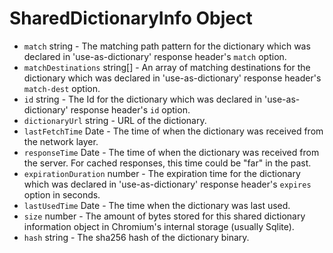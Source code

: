 # SharedDictionaryInfo Object

* `match` string - The matching path pattern for the dictionary which was declared in 'use-as-dictionary' response header's `match` option.
* `matchDestinations` string[] - An array of matching destinations for the dictionary which was declared in 'use-as-dictionary' response header's `match-dest` option.
* `id` string - The Id for the dictionary which was declared in 'use-as-dictionary' response header's `id` option.
* `dictionaryUrl` string - URL of the dictionary.
* `lastFetchTime` Date - The time of when the dictionary was received from the network layer.
* `responseTime` Date - The time of when the dictionary was received from the server. For cached responses, this time could be "far" in the past.
* `expirationDuration` number - The expiration time for the dictionary which was declared in 'use-as-dictionary' response header's `expires` option in seconds.
* `lastUsedTime` Date - The time when the dictionary was last used.
* `size` number - The amount of bytes stored for this shared dictionary information object in Chromium's internal storage (usually Sqlite).
* `hash` string - The sha256 hash of the dictionary binary.
